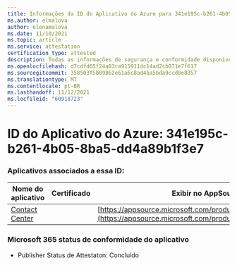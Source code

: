 ```yaml
---
title: Informações da ID do Aplicativo do Azure para 341e195c-b261-4b05-8ba5-dd4a89b1f3e7
ms.author: elmalova
author: elenamalova
ms.date: 11/10/2021
ms.topic: article
ms.service: attestation
certification_type: attested
description: Todas as informações de segurança e conformidade disponíveis para o 341e195c-b261-4b05-8ba5-dd4a89b1f3e7.
ms.openlocfilehash: d7cdfd65f24a03ca915911dc14ad2cb071e7f617
ms.sourcegitcommit: 358503f5b89862e61a6c8ad4ba5bda9ccd8e8357
ms.translationtype: MT
ms.contentlocale: pt-BR
ms.lasthandoff: 11/12/2021
ms.locfileid: "60918723"
---
```

# <a name="azure-app-id-341e195c-b261-4b05-8ba5-dd4a89b1f3e7"></a>ID do Aplicativo do Azure: 341e195c-b261-4b05-8ba5-dd4a89b1f3e7


### <a name="apps-associated-with-this-id"></a>Aplicativos associados a essa ID:
| **Nome do aplicativo** | **Certificado** | **Exibir no AppSource** |
|--------------|---------------|-----------------------|
| [Contact Center](https://docs.microsoft.com/microsoft-365-app-certification/forward/WA200001428) |  | [https://appsource.microsoft.com/product/office/WA200001428](https://appsource.microsoft.com/product/office/WA200001428) |

### <a name="microsoft-365-app-compliance-status"></a>Microsoft 365 status de conformidade do aplicativo
- Publisher Status de Attestaton: Concluído
